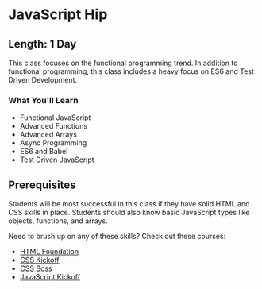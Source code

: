 JavaScript Hip
=======

## Length: 1 Day

This class focuses on the functional programming trend. In addition to functional programming, this class includes a heavy focus on ES6 and Test Driven Development.

### What You'll Learn

* Functional JavaScript
* Advanced Functions
* Advanced Arrays
* Async Programming
* ES6 and Babel
* Test Driven JavaScript

## Prerequisites
Students will be most successful in this class if they have solid HTML and CSS skills in place. Students should also know basic JavaScript types like objects, functions, and arrays.

Need to brush up on any of these skills? Check out these courses:

* [HTML Foundation](#/info/html5-foundation)
* [CSS Kickoff](#/info/css-kickoff)
* [CSS Boss](#/info/css-boss)
* [JavaScript Kickoff](#/info/javascript-kickoff)
